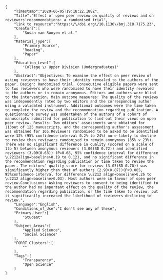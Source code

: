 
    {
        "Timestamp":"2020-06-05T19:18:22.188Z",
        "Title":"Effect of open peer review on quality of reviews and on reviewers'recommendations: a randomised trial",
        "link_to_resource":"https:\/\/doi.org\/10.1136\/bmj.318.7175.23",
        "Creators":[
            "Susan van Rooyen et al."
        ],
        "Material_Type":[
            "Primary Source",
            "Reading",
            "Paper"
        ],
        "Education_Level":[
            "College \/ Upper Division (Undergraduates)"
        ],
        "Abstract":"Objectives: To examine the effect on peer review of asking reviewers to have their identity revealed to the authors of the paper. Design: Randomised trial. Consecutive eligible papers were sent to two reviewers who were randomised to have their identity revealed to the authors or to remain anonymous. Editors and authors were blind to the intervention. Main outcome measures: The quality of the reviews was independently rated by two editors and the corresponding author using a validated instrument. Additional outcomes were the time taken to complete the review and the recommendation regarding publication. A questionnaire survey was undertaken of the authors of a cohort of manuscripts submitted for publication to find out their views on open peer review. Results: Two editors' assessments were obtained for 113out of 125 manuscripts, and the corresponding author's assessment was obtained for 105.Reviewers randomised to be asked to be identified were 12% (95% confidence interval 0.2% to 24%) more likely to decline to review than reviewers randomised to remain anonymous (35% v 23%). There was no significant difference in quality (scored on a scale of 1to 5) between anonymous reviewers (3.06(SD 0.72)) and identified reviewers (3.09(0.68)) (P=0.68, 95% confidence interval for difference \u2212align=baseline>0.19 to 0.12), and no significant difference in the recommendation regarding publication or time taken to review the paper. The editors' quality score for reviews (3.05(SD 0.70)) was significantly higher than that of authors (2.90(0.87))(P<0.005, 95%confidence interval for difference \u2212 align=baseline>0.26 to \u2212 align=baseline>0.03). Most authors were in favour of open peer review.Conclusions: Asking reviewers to consent to being identified to the author had no important effect on the quality of the review, the recommendation regarding publication, or the time taken to review, but it significantly increased the likelihood of reviewers declining to review.",
        "Language":"English",
        "Conditions_of_Use":"I don't see any of these",
        "Primary_User":[
            "Student"
        ],
        "Subject_Areas":[
            "Applied Science",
            "Social Science"
        ],
        "FORRT_Clusters":[
            ""
        ],
        "Tags":[
            "Transparency",
            "Open Science"
        ]
    }
